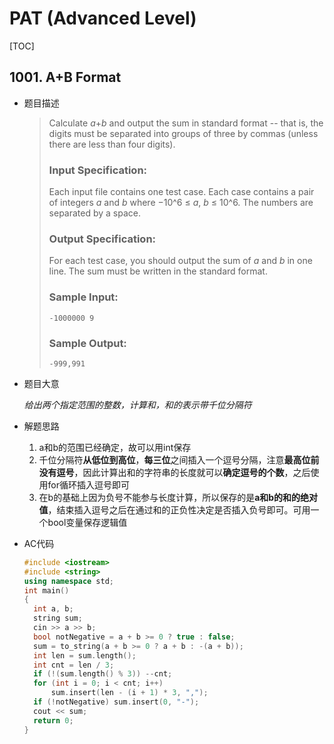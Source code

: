# PAT (Advanced Level)

[TOC]

## 1001. A+B Format

- 题目描述

  > Calculate *a*+*b* and output the sum in standard format -- that is, the digits must be separated into groups of three by commas (unless there are less than four digits).
  >
  > ### Input Specification:
  >
  > Each input file contains one test case. Each case contains a pair of integers *a* and *b* where −10^6 ≤ *a*, *b* ≤ 10^6. The numbers are separated by a space.
  >
  > ### Output Specification:
  >
  > For each test case, you should output the sum of *a* and *b* in one line. The sum must be written in the standard format.
  >
  > ### Sample Input:
  >
  > ```in
  > -1000000 9
  > ```
  >
  > ### Sample Output:
  >
  > ```out
  > -999,991
  > ```

- 题目大意

  *给出两个指定范围的整数，计算和，和的表示带千位分隔符*

- 解题思路

  1. a和b的范围已经确定，故可以用int保存
  2. 千位分隔符**从低位到高位**，**每三位**之间插入一个逗号分隔，注意**最高位前没有逗号**，因此计算出和的字符串的长度就可以**确定逗号的个数**，之后使用for循环插入逗号即可
  3. 在b的基础上因为负号不能参与长度计算，所以保存的是**a和b的和的绝对值**，结束插入逗号之后在通过和的正负性决定是否插入负号即可。可用一个bool变量保存逻辑值

- AC代码

  ```cpp
  #include <iostream>
  #include <string>
  using namespace std;
  int main()
  {
  	int a, b;
  	string sum;
  	cin >> a >> b;
  	bool notNegative = a + b >= 0 ? true : false;
  	sum = to_string(a + b >= 0 ? a + b : -(a + b));
  	int len = sum.length();
  	int cnt = len / 3;
  	if (!(sum.length() % 3)) --cnt;
  	for (int i = 0; i < cnt; i++)
  		sum.insert(len - (i + 1) * 3, ",");
  	if (!notNegative) sum.insert(0, "-");
  	cout << sum;
  	return 0;
  }
  ```

  

